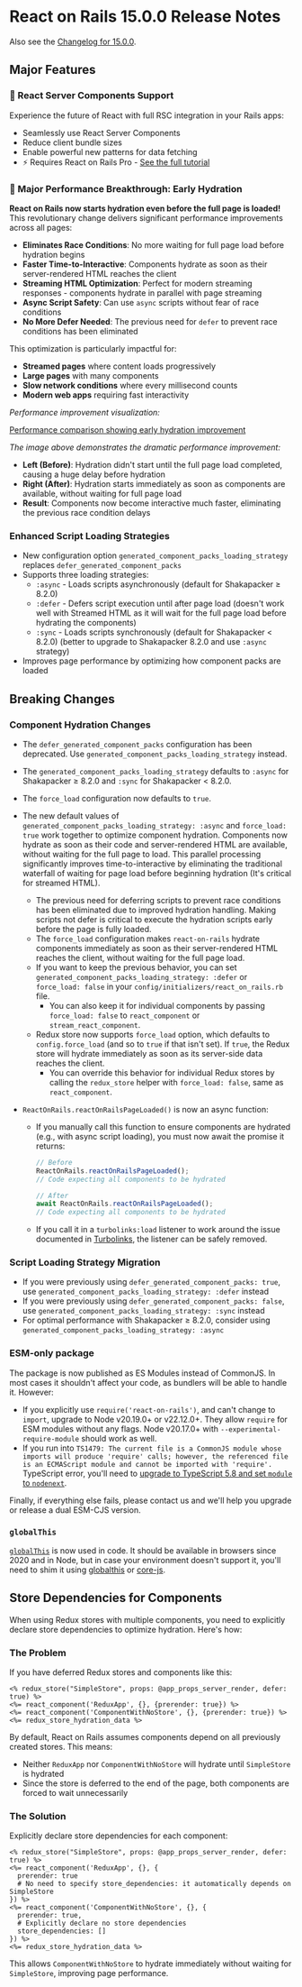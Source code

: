 # React on Rails 15.0.0 Release Notes

Also see the [Changelog for 15.0.0](https://github.com/shakacode/react_on_rails/blob/master/CHANGELOG.md#1500---2025-08-28).

## Major Features

### 🚀 React Server Components Support

Experience the future of React with full RSC integration in your Rails apps:

- Seamlessly use React Server Components
- Reduce client bundle sizes
- Enable powerful new patterns for data fetching
- ⚡️ Requires React on Rails Pro - [See the full tutorial](https://www.shakacode.com/react-on-rails-pro/docs/react-server-components/tutorial/)

### 🚀 Major Performance Breakthrough: Early Hydration

**React on Rails now starts hydration even before the full page is loaded!** This revolutionary change delivers significant performance improvements across all pages:

- **Eliminates Race Conditions**: No more waiting for full page load before hydration begins
- **Faster Time-to-Interactive**: Components hydrate as soon as their server-rendered HTML reaches the client
- **Streaming HTML Optimization**: Perfect for modern streaming responses - components hydrate in parallel with page streaming
- **Async Script Safety**: Can use `async` scripts without fear of race conditions
- **No More Defer Needed**: The previous need for `defer` to prevent race conditions has been eliminated

This optimization is particularly impactful for:

- **Streamed pages** where content loads progressively
- **Large pages** with many components
- **Slow network conditions** where every millisecond counts
- **Modern web apps** requiring fast interactivity

_Performance improvement visualization:_

[Performance comparison showing early hydration improvement](https://drive.google.com/file/d/1rArLh8EX1dKBWksZ1Ypbj4_K1B5Fn7dq/view)

_The image above demonstrates the dramatic performance improvement:_

- **Left (Before)**: Hydration didn't start until the full page load completed, causing a huge delay before hydration
- **Right (After)**: Hydration starts immediately as soon as components are available, without waiting for full page load
- **Result**: Components now become interactive much faster, eliminating the previous race condition delays

### Enhanced Script Loading Strategies

- New configuration option `generated_component_packs_loading_strategy` replaces `defer_generated_component_packs`
- Supports three loading strategies:
  - `:async` - Loads scripts asynchronously (default for Shakapacker ≥ 8.2.0)
  - `:defer` - Defers script execution until after page load (doesn't work well with Streamed HTML as it will wait for the full page load before hydrating the components)
  - `:sync` - Loads scripts synchronously (default for Shakapacker < 8.2.0) (better to upgrade to Shakapacker 8.2.0 and use `:async` strategy)
- Improves page performance by optimizing how component packs are loaded

## Breaking Changes

### Component Hydration Changes

- The `defer_generated_component_packs` configuration has been deprecated. Use `generated_component_packs_loading_strategy` instead.
- The `generated_component_packs_loading_strategy` defaults to `:async` for Shakapacker ≥ 8.2.0 and `:sync` for Shakapacker < 8.2.0.
- The `force_load` configuration now defaults to `true`.
- The new default values of `generated_component_packs_loading_strategy: :async` and `force_load: true` work together to optimize component hydration. Components now hydrate as soon as their code and server-rendered HTML are available, without waiting for the full page to load. This parallel processing significantly improves time-to-interactive by eliminating the traditional waterfall of waiting for page load before beginning hydration (It's critical for streamed HTML).

  - The previous need for deferring scripts to prevent race conditions has been eliminated due to improved hydration handling. Making scripts not defer is critical to execute the hydration scripts early before the page is fully loaded.
  - The `force_load` configuration makes `react-on-rails` hydrate components immediately as soon as their server-rendered HTML reaches the client, without waiting for the full page load.
  - If you want to keep the previous behavior, you can set `generated_component_packs_loading_strategy: :defer` or `force_load: false` in your `config/initializers/react_on_rails.rb` file.
    - You can also keep it for individual components by passing `force_load: false` to `react_component` or `stream_react_component`.
  - Redux store now supports `force_load` option, which defaults to `config.force_load` (and so to `true` if that isn't set). If `true`, the Redux store will hydrate immediately as soon as its server-side data reaches the client.
    - You can override this behavior for individual Redux stores by calling the `redux_store` helper with `force_load: false`, same as `react_component`.

- `ReactOnRails.reactOnRailsPageLoaded()` is now an async function:

  - If you manually call this function to ensure components are hydrated (e.g., with async script loading), you must now await the promise it returns:

    ```js
    // Before
    ReactOnRails.reactOnRailsPageLoaded();
    // Code expecting all components to be hydrated

    // After
    await ReactOnRails.reactOnRailsPageLoaded();
    // Code expecting all components to be hydrated
    ```

  - If you call it in a `turbolinks:load` listener to work around the issue documented in [Turbolinks](../rails/turbolinks.md#async-script-loading), the listener can be safely removed.

### Script Loading Strategy Migration

- If you were previously using `defer_generated_component_packs: true`, use `generated_component_packs_loading_strategy: :defer` instead
- If you were previously using `defer_generated_component_packs: false`, use `generated_component_packs_loading_strategy: :sync` instead
- For optimal performance with Shakapacker ≥ 8.2.0, consider using `generated_component_packs_loading_strategy: :async`

### ESM-only package

The package is now published as ES Modules instead of CommonJS. In most cases it shouldn't affect your code, as bundlers will be able to handle it. However:

- If you explicitly use `require('react-on-rails')`, and can't change to `import`, upgrade to Node v20.19.0+ or v22.12.0+. They allow `require` for ESM modules without any flags. Node v20.17.0+ with `--experimental-require-module` should work as well.
- If you run into `TS1479: The current file is a CommonJS module whose imports will produce 'require' calls; however, the referenced file is an ECMAScript module and cannot be imported with 'require'.` TypeScript error, you'll need to [upgrade to TypeScript 5.8 and set `module` to `nodenext`](https://www.typescriptlang.org/docs/handbook/release-notes/typescript-5-8.html#support-for-require-of-ecmascript-modules-in---module-nodenext).

Finally, if everything else fails, please contact us and we'll help you upgrade or release a dual ESM-CJS version.

### `globalThis`

[`globalThis`](https://developer.mozilla.org/en-US/docs/Web/JavaScript/Reference/Global_Objects/globalThis) is now used in code.
It should be available in browsers since 2020 and in Node, but in case your environment doesn't support it, you'll need to shim it using [globalthis](https://www.npmjs.com/package/globalthis) or [core-js](https://www.npmjs.com/package/core-js).

## Store Dependencies for Components

When using Redux stores with multiple components, you need to explicitly declare store dependencies to optimize hydration. Here's how:

### The Problem

If you have deferred Redux stores and components like this:

```erb
<% redux_store("SimpleStore", props: @app_props_server_render, defer: true) %>
<%= react_component('ReduxApp', {}, {prerender: true}) %>
<%= react_component('ComponentWithNoStore', {}, {prerender: true}) %>
<%= redux_store_hydration_data %>
```

By default, React on Rails assumes components depend on all previously created stores. This means:

- Neither `ReduxApp` nor `ComponentWithNoStore` will hydrate until `SimpleStore` is hydrated
- Since the store is deferred to the end of the page, both components are forced to wait unnecessarily

### The Solution

Explicitly declare store dependencies for each component:

```erb
<% redux_store("SimpleStore", props: @app_props_server_render, defer: true) %>
<%= react_component('ReduxApp', {}, {
  prerender: true
  # No need to specify store_dependencies: it automatically depends on SimpleStore
}) %>
<%= react_component('ComponentWithNoStore', {}, {
  prerender: true,
  # Explicitly declare no store dependencies
  store_dependencies: []
}) %>
<%= redux_store_hydration_data %>
```

This allows `ComponentWithNoStore` to hydrate immediately without waiting for `SimpleStore`, improving page performance.
